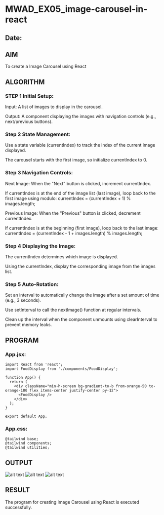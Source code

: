 # MWAD_EX05_image-carousel-in-react
## Date:

## AIM
To create a Image Carousel using React 

## ALGORITHM
### STEP 1 Initial Setup:
Input: A list of images to display in the carousel.

Output: A component displaying the images with navigation controls (e.g., next/previous buttons).

### Step 2 State Management:
Use a state variable (currentIndex) to track the index of the current image displayed.

The carousel starts with the first image, so initialize currentIndex to 0.

### Step 3 Navigation Controls:
Next Image: When the "Next" button is clicked, increment currentIndex.

If currentIndex is at the end of the image list (last image), loop back to the first image using modulo:
currentIndex = (currentIndex + 1) % images.length;

Previous Image: When the "Previous" button is clicked, decrement currentIndex.

If currentIndex is at the beginning (first image), loop back to the last image:
currentIndex = (currentIndex - 1 + images.length) % images.length;

### Step 4 Displaying the Image:
The currentIndex determines which image is displayed.

Using the currentIndex, display the corresponding image from the images list.

### Step 5 Auto-Rotation:
Set an interval to automatically change the image after a set amount of time (e.g., 3 seconds).

Use setInterval to call the nextImage() function at regular intervals.

Clean up the interval when the component unmounts using clearInterval to prevent memory leaks.

## PROGRAM
### App.jsx:
```
import React from 'react';
import FoodDisplay from './components/FoodDisplay';

function App() {
  return (
    <div className="min-h-screen bg-gradient-to-b from-orange-50 to-orange-100 flex items-center justify-center py-12">
      <FoodDisplay />
    </div>
  );
}

export default App;
```

### App.css:
```
@tailwind base;
@tailwind components;
@tailwind utilities;

```
## OUTPUT
![alt text](<project/src/img/Screenshot 2025-05-17 194516.png>)
![alt text](<project/src/img/Screenshot 2025-05-17 194525.png>)
![alt text](<project/src/img/Screenshot 2025-05-17 194536.png>)
## RESULT
The program for creating Image Carousel using React is executed successfully.
